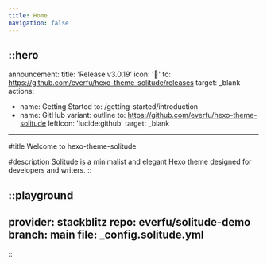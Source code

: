 ```yaml
---
title: Home
navigation: false
---
```


::hero
---
announcement:
  title: 'Release v3.0.19'
  icon: '🎉'
  to: https://github.com/everfu/hexo-theme-solitude/releases
  target: _blank
actions:
  - name: Getting Started
    to: /getting-started/introduction
  - name: GitHub
    variant: outline
    to: https://github.com/everfu/hexo-theme-solitude
    leftIcon: 'lucide:github'
    target: _blank
---

#title
Welcome to hexo-theme-solitude

#description
Solitude is a minimalist and elegant Hexo theme designed for developers and writers.
::

::playground
---
provider: stackblitz
repo: everfu/solitude-demo
branch: main
file: _config.solitude.yml
---
::
